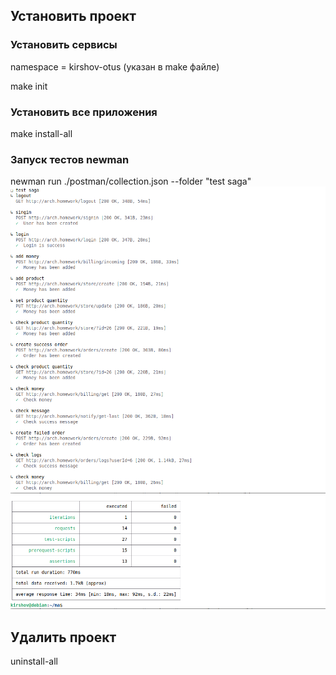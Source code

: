 ## Установить проект
### Установить сервисы
namespace = kirshov-otus (указан в make файле)

make init
### Установить все приложения
make install-all

### Запуск тестов newman
newman run ./postman/collection.json --folder "test saga"
![screen](screenshot/result-1.png)
![screen](screenshot/result-2.png)

## Удалить проект
uninstall-all


